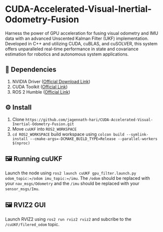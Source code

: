 # CUDA-Accelerated-Visual-Inertial-Odometry-Fusion
Harness the power of GPU acceleration for fusing visual odometry and IMU data with an advanced Unscented Kalman Filter (UKF) implementation. Developed in C++ and utilizing CUDA, cuBLAS, and cuSOLVER, this system offers unparalleled real-time performance in state and covariance estimation for robotics and autonomous system applications.

## 🏁 Dependencies
1) NVIDIA Driver ([Official Download Link](https://www.nvidia.com/download/index.aspx))
2) CUDA Toolkit ([Official Link](https://developer.nvidia.com/cuda-downloads))
3) ROS 2 Humble ([Official Link](https://docs.ros.org/en/humble/Installation.html))

## ⚙️ Install
1) Clone `https://github.com/jagennath-hari/CUDA-Accelerated-Visual-Inertial-Odometry-Fusion.git`
2) Move `cuUKF` into `ROS2_WORKSPACE`
3) `cd ROS2_WORKSPACE` build workspace using `colcon build --symlink-install --cmake-args=-DCMAKE_BUILD_TYPE=Release --parallel-workers $(nproc)`

## 🖼️ Running cuUKF
Launch the node using `ros2 launch cuUKF gpu_filter.launch.py odom_topic:=/odom imu_topic:=/imu`.
The `/odom` should be replaced with your `nav_msgs/Odometry` and the `/imu` should be replaced with your `sensor_msgs/Imu`.

## 🖼️ RVIZ2 GUI
Launch RVIZ2 using `ros2 run rviz2 rviz2` and subcribe to the `/cuUKF/filered_odom` topic.
